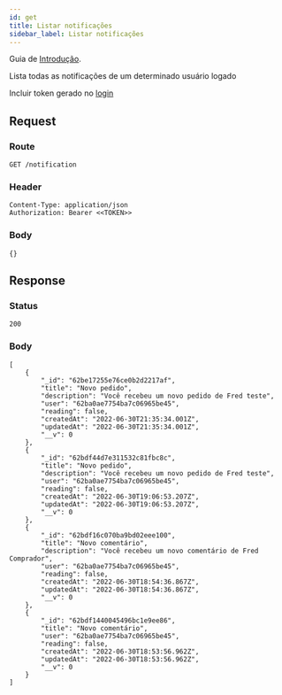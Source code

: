 ```yaml
---
id: get
title: Listar notificações
sidebar_label: Listar notificações
---
```


Guia de [Introdução](introduction.md).

Lista todas as notificações de um determinado usuário logado

Incluir token gerado no [login](authentication)

## Request

### Route

    GET /notification

### Header

    Content-Type: application/json
    Authorization: Bearer <<TOKEN>>

### Body

    {}

## Response

### Status

    200

### Body

    [
        {
            "_id": "62be17255e76ce0b2d2217af",
            "title": "Novo pedido",
            "description": "Você recebeu um novo pedido de Fred teste",
            "user": "62ba0ae7754ba7c06965be45",
            "reading": false,
            "createdAt": "2022-06-30T21:35:34.001Z",
            "updatedAt": "2022-06-30T21:35:34.001Z",
            "__v": 0
        },
        {
            "_id": "62bdf44d7e311532c81fbc8c",
            "title": "Novo pedido",
            "description": "Você recebeu um novo pedido de Fred teste",
            "user": "62ba0ae7754ba7c06965be45",
            "reading": false,
            "createdAt": "2022-06-30T19:06:53.207Z",
            "updatedAt": "2022-06-30T19:06:53.207Z",
            "__v": 0
        },
        {
            "_id": "62bdf16c070ba9bd02eee100",
            "title": "Novo comentário",
            "description": "Você recebeu um novo comentário de Fred Comprador",
            "user": "62ba0ae7754ba7c06965be45",
            "reading": false,
            "createdAt": "2022-06-30T18:54:36.867Z",
            "updatedAt": "2022-06-30T18:54:36.867Z",
            "__v": 0
        },
        {
            "_id": "62bdf1440045496bc1e9ee86",
            "title": "Novo comentário",
            "user": "62ba0ae7754ba7c06965be45",
            "reading": false,
            "createdAt": "2022-06-30T18:53:56.962Z",
            "updatedAt": "2022-06-30T18:53:56.962Z",
            "__v": 0
        }
    ]